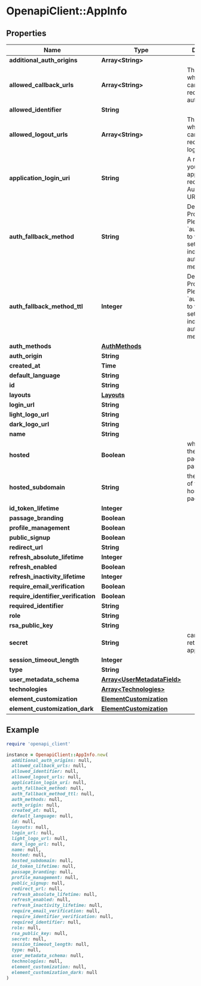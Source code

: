 # OpenapiClient::AppInfo

## Properties

| Name                                | Type                                                       | Description                                                                                                           | Notes      |
| ----------------------------------- | ---------------------------------------------------------- | --------------------------------------------------------------------------------------------------------------------- | ---------- |
| **additional_auth_origins**         | **Array&lt;String&gt;**                                    |                                                                                                                       |            |
| **allowed_callback_urls**           | **Array&lt;String&gt;**                                    | The valid URLs where users can be redirected after authentication.                                                    |            |
| **allowed_identifier**              | **String**                                                 |                                                                                                                       |            |
| **allowed_logout_urls**             | **Array&lt;String&gt;**                                    | The valid URLs where users can be redirected after logging out.                                                       |            |
| **application_login_uri**           | **String**                                                 | A route within your application that redirects to the Authorization URL endpoint.                                     |            |
| **auth_fallback_method**            | **String**                                                 | Deprecated Property. Please refer to &#x60;auth_methods&#x60; to view settings for individual authentication methods. |            |
| **auth_fallback_method_ttl**        | **Integer**                                                | Deprecated Property. Please refer to &#x60;auth_methods&#x60; to view settings for individual authentication methods. |            |
| **auth_methods**                    | [**AuthMethods**](AuthMethods.md)                          |                                                                                                                       |            |
| **auth_origin**                     | **String**                                                 |                                                                                                                       |            |
| **created_at**                      | **Time**                                                   |                                                                                                                       |            |
| **default_language**                | **String**                                                 |                                                                                                                       |            |
| **id**                              | **String**                                                 |                                                                                                                       |            |
| **layouts**                         | [**Layouts**](Layouts.md)                                  |                                                                                                                       |            |
| **login_url**                       | **String**                                                 |                                                                                                                       |            |
| **light_logo_url**                  | **String**                                                 |                                                                                                                       | [optional] |
| **dark_logo_url**                   | **String**                                                 |                                                                                                                       | [optional] |
| **name**                            | **String**                                                 |                                                                                                                       |            |
| **hosted**                          | **Boolean**                                                | whether or not the app&#39;s login page hosted by passage                                                             |            |
| **hosted_subdomain**                | **String**                                                 | the subdomain of the app&#39;s hosted login page                                                                      |            |
| **id_token_lifetime**               | **Integer**                                                |                                                                                                                       | [optional] |
| **passage_branding**                | **Boolean**                                                |                                                                                                                       |            |
| **profile_management**              | **Boolean**                                                |                                                                                                                       |            |
| **public_signup**                   | **Boolean**                                                |                                                                                                                       |            |
| **redirect_url**                    | **String**                                                 |                                                                                                                       |            |
| **refresh_absolute_lifetime**       | **Integer**                                                |                                                                                                                       |            |
| **refresh_enabled**                 | **Boolean**                                                |                                                                                                                       |            |
| **refresh_inactivity_lifetime**     | **Integer**                                                |                                                                                                                       |            |
| **require_email_verification**      | **Boolean**                                                |                                                                                                                       |            |
| **require_identifier_verification** | **Boolean**                                                |                                                                                                                       |            |
| **required_identifier**             | **String**                                                 |                                                                                                                       |            |
| **role**                            | **String**                                                 |                                                                                                                       |            |
| **rsa_public_key**                  | **String**                                                 |                                                                                                                       |            |
| **secret**                          | **String**                                                 | can only be retrieved by an app admin                                                                                 | [optional] |
| **session_timeout_length**          | **Integer**                                                |                                                                                                                       |            |
| **type**                            | **String**                                                 |                                                                                                                       |            |
| **user_metadata_schema**            | [**Array&lt;UserMetadataField&gt;**](UserMetadataField.md) |                                                                                                                       |            |
| **technologies**                    | [**Array&lt;Technologies&gt;**](Technologies.md)           |                                                                                                                       |            |
| **element_customization**           | [**ElementCustomization**](ElementCustomization.md)        |                                                                                                                       |            |
| **element_customization_dark**      | [**ElementCustomization**](ElementCustomization.md)        |                                                                                                                       |            |

## Example

```ruby
require 'openapi_client'

instance = OpenapiClient::AppInfo.new(
  additional_auth_origins: null,
  allowed_callback_urls: null,
  allowed_identifier: null,
  allowed_logout_urls: null,
  application_login_uri: null,
  auth_fallback_method: null,
  auth_fallback_method_ttl: null,
  auth_methods: null,
  auth_origin: null,
  created_at: null,
  default_language: null,
  id: null,
  layouts: null,
  login_url: null,
  light_logo_url: null,
  dark_logo_url: null,
  name: null,
  hosted: null,
  hosted_subdomain: null,
  id_token_lifetime: null,
  passage_branding: null,
  profile_management: null,
  public_signup: null,
  redirect_url: null,
  refresh_absolute_lifetime: null,
  refresh_enabled: null,
  refresh_inactivity_lifetime: null,
  require_email_verification: null,
  require_identifier_verification: null,
  required_identifier: null,
  role: null,
  rsa_public_key: null,
  secret: null,
  session_timeout_length: null,
  type: null,
  user_metadata_schema: null,
  technologies: null,
  element_customization: null,
  element_customization_dark: null
)
```
